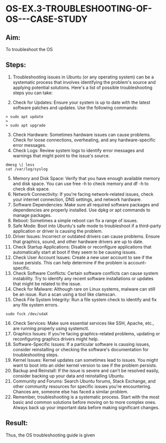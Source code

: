 # OS-EX.3-TROUBLESHOOTING-OF-OS---CASE-STUDY

## Aim:
To troubleshoot the OS

## Steps:
1. Troubleshooting issues in Ubuntu (or any operating system) can be a systematic process that involves identifying the problem's source and applying potential solutions. Here's a list of possible troubleshooting steps you can take:

2. Check for Updates: Ensure your system is up to date with the latest software patches and updates. Use the following commands:
~~~
> sudo apt update
>
> sudo apt upgrade
~~~
3. Check Hardware: Sometimes hardware issues can cause problems. Check for loose connections, overheating, and any hardware-specific error messages.
4. Check Logs: Review system logs to identify error messages and warnings that might point to the issue's source.
~~~
dmesg \| less
cat /var/log/syslog
~~~
5. Memory and Disk Space: Verify that you have enough available memory and disk space. You can use free -h to check memory and df -h to check disk space.
6. Network Connectivity: If you're facing network-related issues, check your internet connection, DNS settings, and network hardware.
7. Software Dependencies: Make sure all required software packages and dependencies are properly installed. Use dpkg or apt commands to manage packages.
8. Reboot: Sometimes a simple reboot can fix a range of issues.
9. Safe Mode: Boot into Ubuntu's safe mode to troubleshoot if a third-party application or driver is causing the problem.
10. Driver Issues: Incorrect or outdated drivers can cause problems. Ensure that graphics, sound, and other hardware drivers are up to date.
11. Check Startup Applications: Disable or reconfigure applications that automatically start at boot if they seem to be causing issues.
12. Check User Account Issues: Create a new user account to see if the issue persists. This can help determine if the problem is account-specific.
13. Check Software Conflicts: Certain software conflicts can cause system instability. Try to identify any recent software installations or updates that might be related to the issue.
14. Check for Malware: Although rare on Linux systems, malware can still be an issue. Run a scan using a tool like clamscan.
15. Check File System Integrity: Run a file system check to identify and fix any file system errors.
~~~
sudo fsck /dev/sdaX
~~~
16. Check Services: Make sure essential services like SSH, Apache, etc., are running properly using systemctl.
17. Graphics Issues: If you're facing graphics-related problems, updating or reconfiguring graphics drivers might help.
18. Software-Specific Issues: If a particular software is causing issues, consider reinstalling or checking the software's documentation for troubleshooting steps.
19. Kernel Issues: Kernel updates can sometimes lead to issues. You might want to boot into an older kernel version to see if the problem persists.
20. Backup and Reinstall: If the issue is severe and can't be resolved easily, consider backing up your data and reinstalling Ubuntu.
21. Community and Forums: Search Ubuntu forums, Stack Exchange, and other community resources for specific issues you're encountering. Chances are, someone else has faced a similar problem.
22. Remember, troubleshooting is a systematic process. Start with the most basic and common solutions before moving on to more complex ones. Always back up your important data before making significant changes.

## Result:
Thus, the OS troubleshooting guide is given
